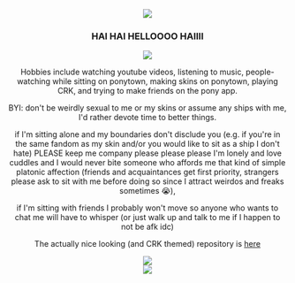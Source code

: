 <div align="center">
  <img src="https://64.media.tumblr.com/43f6f6c2a1aedea3198f971ba73e2893/741d6bf6364cc704-ff/s400x600/3c90436b7f2152e2bd511beabc8bc6f0f6d2e9a1.gifv">
</div>

<h3 align="center">HAI HAI HELLOOOO HAIIII</h3>

<div align="center">
  <img src="https://64.media.tumblr.com/6d0310c37a6f036f5ec186179d546f91/480f3a60a3e0c711-5d/s2048x3072/43ec236aec5869b5ba88c40018ce4fffa78c6cf5.pnj">
</div>

<p align="center">Hobbies include watching youtube videos, listening to music, people-watching while sitting on ponytown, making skins on ponytown, playing CRK, and trying to make friends on the pony app.</p>

<p align="center">BYI: don't be weirdly sexual to me or my skins or assume any ships with me, I'd rather devote time to better things.</p>

<p align="center">if I'm sitting alone and my boundaries don't disclude you (e.g. if you're in the same fandom as my skin and/or you would like to sit as a ship I don't hate) PLEASE keep me company please please please I'm lonely and love cuddles and I would never bite someone who affords me that kind of simple platonic affection (friends and acquaintances get first priority, strangers please ask to sit with me before doing so since I attract weirdos and freaks sometimes 😭),</p>

<p align="center">if I'm sitting with friends I probably won't move so anyone who wants to chat me will have to whisper (or just walk up and talk to me if I happen to not be afk idc)</p>

<p align="center">The actually nice looking (and CRK themed) repository is 
<a href="https://www.github.com/lonelybluebird">here</a>
</p>

<div align="center">
  <img src="https://64.media.tumblr.com/b9e834d7d868185bc2e58204d1bdf50b/f67dc2cf4a1bcd9a-9e/s400x600/ef1371ff9662bf832a4b1e2a9f41fded3fe8bdff.gifv">
</div>

<div align="center">
  <img src="https://64.media.tumblr.com/484468f9193805f8add74dd6c47a7926/42c48bd6dd080535-a2/s2048x3072/f7bf8b3c81761abb993b7475c776d7d947c73e0c.pnj">
</div>
